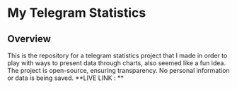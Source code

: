 # My Telegram Statistics

## Overview

This is the repository for a telegram statistics project that I made in order to play with ways to present data through charts, also seemed like a fun idea. The project is open-source, ensuring transparency. No personal information or data is being saved.
**LIVE LINK : **  
